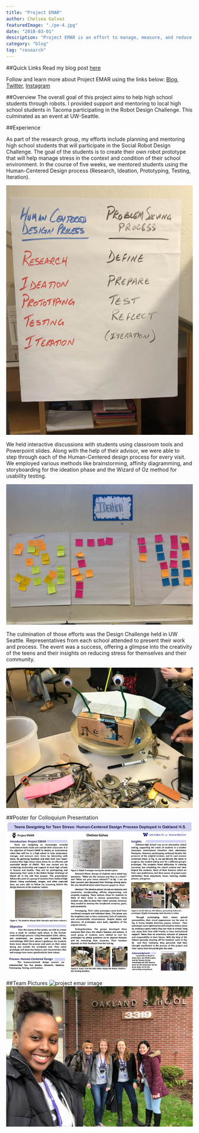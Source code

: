 ```yaml
---
title: "Project EMAR"
author: Chelsea Galvez
featuredImage: "./pe-4.jpg"
date: "2018-03-01"
description: "Project EMAR is an effort to manage, measure, and reduce stress levels among teens by deploying a social robot to living autonomously in a high school."
category: "blog"
tag: "research"
---
```


##Quick Links
Read my blog post [here](https://blogs.uw.edu/emar/archives/583)

Follow and learn more about Project EMAR using the links below:
[Blog](http://blogs.uw.edu/emar/), [Twitter](https://twitter.com/RobotEMAR), [Instagram](https://www.instagram.com/projectemar/)

##Overview
The overall goal of this project aims to help high school students through robots. I provided support and mentoring to local high school students in Tacoma participating in the Robot Design Challenge. This culminated as an event at UW-Seattle.

##Experience

As part of the research group, my efforts include planning and mentoring high school students that will participate in the Social Robot Design Challenge. The goal of the students is to create their own robot prototype that will help manage stress in the context and condition of their school environment. In the course of five weeks, we mentored students using the Human-Centered Design process (Research, Ideation, Prototyping, Testing, Iteration).

![project emar image](./pe-1.jpg)

We held interactive discussions with students using classroom tools and Powerpoint slides. Along with the help of their advisor, we were able to step through each of the Human-Centered design process for every visit. We employed various methods like brainstorming, affinity diagramming, and storyboarding for the ideation phase and the Wizard of Oz method for usability testing.

![project emar image](./pe-2.jpg)

The culmination of those efforts was the Design Challenge held in UW Seattle. Representatives from each school attended to present their work and process. The event was a success, offering a glimpse into the creativity of the teens and their insights on reducing stress for themselves and their community.

![project emar image](./pe-3.jpg)

##Poster for Colloquium Presentation
![poster colloquium](./poster-1.png)

##Team Pictures
![project emar image](./pe-4.jpg)
![project emar image](./pe-5.jpg)
